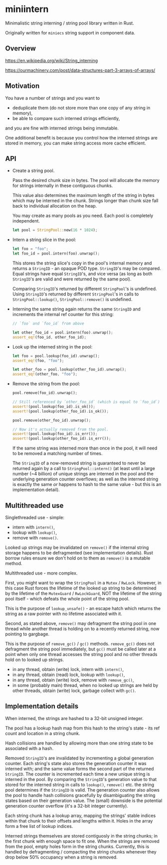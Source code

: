# miniintern

Minimalistic string interning / string pool library written in Rust.

Originally written for `miniecs` string support in component data.

## **Overview**

https://en.wikipedia.org/wiki/String_interning

https://ourmachinery.com/post/data-structures-part-3-arrays-of-arrays/

## **Motivation**

You have a number of strings and you want to

- deduplicate them (do not store more than one copy of any string in memory),
- be able to compare such interned strings efficiently,

and you are fine with interned strings being immutable.

One additional benefit is because you control how the interned strings are stored in memory, you can make string access more cache efficient.

## **API**

- Create a string pool.

    Pass the desired chunk size in bytes. The pool will allocate the memory for strings internally in these contiguous chunks.

    This value also determines the maximum length of the string in bytes which may be interned in the chunk. Strings longer than chunk size fall back to individual allocation on the heap.

    You may create as many pools as you need. Each pool is completely independent.

    ```rust
    let pool = StringPool::new(16 * 1024);
    ```

- Intern a string slice in the pool:

    ```rust
    let foo = "foo";
    let foo_id = pool.intern(foo).unwrap();
    ```

    This stores the string slice's copy in the pool's internal memory and returns a `StringID` - an opaque POD type.
    `StringID`'s may be compared. Equal strings have equal `StringID`'s, and vice versa (as long as both `StringID`'s are valid and were returned by the same pool).

    Comparing `StringID`'s returned by different `StringPool`'s is undefined.
    Using `StringID`'s returned by different `StringPool`'s in calls to `StringPool::lookup()`, `StringPool::remove()` is undefined.

- Interning the same string again returns the same `StringID` and increments the internal ref counter for this string:

    ```rust
    // `foo` and `foo_id` from above

    let other_foo_id = pool.intern(foo).unwrap();
    assert_eq!(foo_id, other_foo_id);
    ```

- Look up the interned string in the pool:

    ```rust
    let foo = pool.lookup(foo_id).unwrap();
    assert_eq!(foo, "foo");

    let other_foo = pool.lookup(other_foo_id).unwrap();
    assert_eq!(other_foo, "foo");
    ```

- Remove the string from the pool:

    ```rust
    pool.remove(foo_id).unwrap();

    // Still referenced by `other_foo_id` (which is equal to `foo_id`)
    assert!(pool.lookup(foo_id).is_ok());
    assert!(pool.lookup(other_foo_id).is_ok());

    pool.remove(other_foo_id).unwrap();

    // Now it's actually removed from the pool.
    assert!(pool.lookup(foo_id).is_err());
    assert!(pool.lookup(other_foo_id).is_err());
    ```

    If the same string was interned more than once in the pool, it will need to be removed a matching number of times.

    The `StringID` of a now-removed string is guaranteed to never be returned again by a call to `StringPool::intern()` (at least until a large number (~4 billion) of unique strings are interned in the pool and the underlying generation counter overflows; as well as the interned string is exactly the same *or* happens to hash to the same value - but this is an implementation detail).

## **Multithreaded use**

Singlethreaded use - simple:
- intern with `intern()`,
- lookup with `lookup()`,
- remove with `remove()`.

Looked up strings may be invalidated on `remove()` if the internal string storage happens to be defragmented (see implementation details). Rust borrow rules ensure we don't hold on to them as `remove()` is a mutable method.

Multithreaded use - more complex.

First, you might want to wrap the `StringPool` in a `Mutex` / `RwLock`.
However, in this case Rust forces the lifetime of the looked up string to be determined
by the lifetime of the `MutexGuard` / `RwLockGuard`, NOT the lifetime of the string pool itself -
which defeats the whole point of the string pool.

This is the purpose of `lookup_unsafe()` - an escape hatch which returns the string
as a raw pointer with no lifetime associated with it.

Second, as stated above, `remove()` may defragment the string pool in one thread while
another thread is holding on to a recently returned string, now pointing to gargbage.

This is the purpose of `remove_gc()` / `gc()` methods. `remove_gc()` does not defragment the string pool immediately, but `gc()` must be called later at a point when only one thread accesses the string pool and no other threads hold on to looked up strings.

- in any thread, obtain (write) lock, intern with `intern()`,
- in any thread, obtain (read) lock, lookup with `lookup()`,
- in any thread, obtain (write) lock, remove with `remove_gc()`,
- in some (probably main) thread, when no looked up strings are held by other threads,
obtain (write) lock, garbage collect with `gc()`.

## **Implementation details**

When interned, the strings are hashed to a 32-bit unsigned integer.

The pool has a lookup hash map from this hash to the string's state - its ref count and location in a string chunk.

Hash collisions are handled by allowing more than one string state to be associated with a hash.

Removed `StringID`'s are invalidated by incrementing a global generation counter. Each string's state also stores the generation counter it was interned with; and the same value forms the second part of the returned `StringID`. The counter is incremented each time a new unique string is interned in the pool. By comparing the `StringID`'s generation value to that stored for the interned string in calls to `lookup()`, `remove()` etc. the string pool determines if the `StringID` is valid. The generation counter also allows the pool to handle hash collisions gracefully by disambiguating the string states based on their generation value. The (small) downside is the potential generation counter overflow (it's a 32-bit integer currently).

Each string chunk has a lookup array, mapping the strings' stable indices within that chunk to their offsets and lengths within it. Holes in the array form a free list of lookup indices.

Interned strings themselves are stored contiguosly in the string chunks; in the first chunk with enough space to fit one. When the strings are removed from the pool, empty holes form in the string chunks. Currently, this is handled by defragmenting / compacting the string chunks whenever they drop below 50% occupancy when a string is removed.
